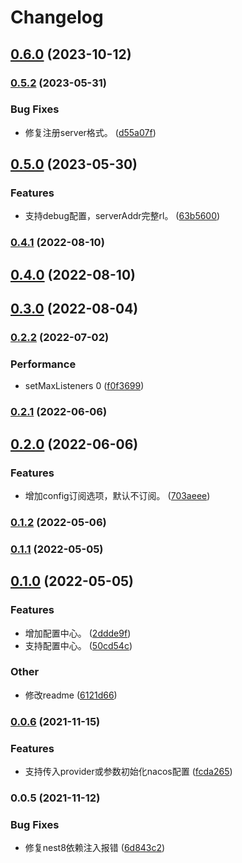 # Changelog
## [0.6.0](https://github.com/zcws/nest-nacos/compare/v0.5.2...v0.6.0) (2023-10-12)

### [0.5.2](https://github.com/zcws/nest-nacos/compare/v0.5.0...v0.5.2) (2023-05-31)


### Bug Fixes

* 修复注册server格式。 ([d55a07f](https://github.com/zcws/nest-nacos/commit/d55a07f3e1775c58c7082f9211d3533e8955f65a))

## [0.5.0](https://github.com/zcws/nest-nacos/compare/v0.4.1...v0.5.0) (2023-05-30)


### Features

* 支持debug配置，serverAddr完整rl。 ([63b5600](https://github.com/zcws/nest-nacos/commit/63b56002f4ca35d4b469b6cd41be09e9f78539d7))

### [0.4.1](https://github.com/zcws/nest-nacos/compare/v0.4.0...v0.4.1) (2022-08-10)

## [0.4.0](https://github.com/zcws/nest-nacos/compare/v0.3.0...v0.4.0) (2022-08-10)

## [0.3.0](https://github.com/zcws/nest-nacos/compare/v0.2.2...v0.3.0) (2022-08-04)

### [0.2.2](https://github.com/zcws/nest-nacos/compare/v0.2.0...v0.2.2) (2022-07-02)


### Performance

* setMaxListeners 0 ([f0f3699](https://github.com/zcws/nest-nacos/commit/f0f36994ef2ea2399b8c904ecc6b0d9cb36a697a))

### [0.2.1](https://github.com/zcws/nest-nacos/compare/v0.2.0...v0.2.1) (2022-06-06)

## [0.2.0](https://github.com/zcws/nest-nacos/compare/v0.1.2...v0.2.0) (2022-06-06)


### Features

* 增加config订阅选项，默认不订阅。 ([703aeee](https://github.com/zcws/nest-nacos/commit/703aeee9006d041cc23c659e4e608f5b4f9130fe))

### [0.1.2](https://github.com/zcws/nest-nacos/compare/v0.1.1...v0.1.2) (2022-05-06)

### [0.1.1](https://github.com/zcws/nest-nacos/compare/v0.1.0...v0.1.1) (2022-05-05)

## [0.1.0](https://github.com/zcws/nest-nacos/compare/v0.0.6...v0.1.0) (2022-05-05)


### Features

* 增加配置中心。 ([2ddde9f](https://github.com/zcws/nest-nacos/commit/2ddde9fbf219aa75e769e78e9d4e2e3d8e577745))
* 支持配置中心。 ([50cd54c](https://github.com/zcws/nest-nacos/commit/50cd54c5005aa88578ba9752464469b44ae2f8d1))


### Other

* 修改readme ([6121d66](https://github.com/zcws/nest-nacos/commit/6121d66fe739bf612f08468c569e96d0ca8f8fbd))

### [0.0.6](https://github.com/Steppenwolf1900/nest-nacos/compare/v0.0.5...v0.0.6) (2021-11-15)


### Features

* 支持传入provider或参数初始化nacos配置 ([fcda265](https://github.com/Steppenwolf1900/nest-nacos/commit/fcda2658334e8182c9bebe871a9237d4d6fa51ca))

### 0.0.5 (2021-11-12)


### Bug Fixes

* 修复nest8依赖注入报错 ([6d843c2](https://github.com/Steppenwolf1900/nest-nacos/commit/6d843c264004a7a0837471c6a3b707f6a6ff9043))
